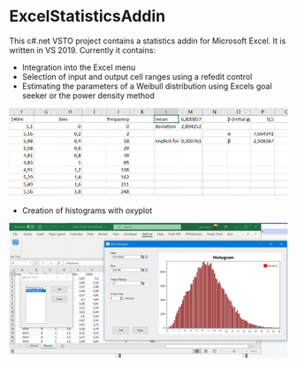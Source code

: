 # ExcelStatisticsAddin
This c#.net VSTO project contains a statistics addin for Microsoft Excel. It is written in VS 2019. Currently it contains:
- Integration into the Excel menu
- Selection of input and output cell ranges using a refedit control
- Estimating the parameters of a Weibull distribution using Excels goal seeker or the power density method

![image](https://github.com/Jens-Kluge/ExcelStatisticsAddin/blob/master/screenshot%20Weibullfit%20moments.GIF)
- Creation of histograms with oxyplot

![image](https://github.com/Jens-Kluge/ExcelStatisticsAddin/blob/master/Screenshot%20Histogram.GIF)
